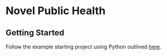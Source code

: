 # Novel Public Health
## Getting Started
Follow the example starting project using Python outlined [here](https://devcenter.heroku.com/articles/getting-started-with-python).
